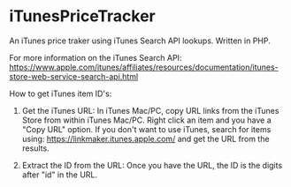 # iTunesPriceTracker

An iTunes price traker using iTunes Search API lookups. Written in PHP.

For more information on the iTunes Search API:
https://www.apple.com/itunes/affiliates/resources/documentation/itunes-store-web-service-search-api.html

How to get iTunes item ID's:

1. Get the iTunes URL: In iTunes Mac/PC, copy URL links from the iTunes Store from within iTunes Mac/PC. Right click an item and you have a "Copy URL" option. If you don't want to use iTunes, search for items using: https://linkmaker.itunes.apple.com/ and get the URL from the results.

2. Extract the ID from the URL: Once you have the URL, the ID is the digits after "id" in the URL.
